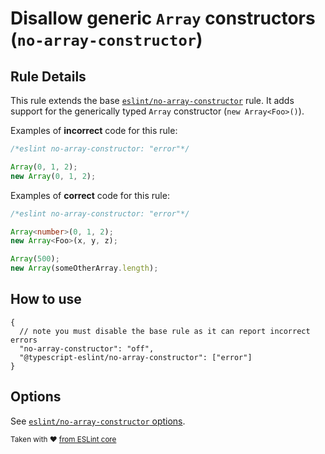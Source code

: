 # Disallow generic `Array` constructors (`no-array-constructor`)

## Rule Details

This rule extends the base [`eslint/no-array-constructor`](https://eslint.org/docs/rules/no-array-constructor) rule.
It adds support for the generically typed `Array` constructor (`new Array<Foo>()`).

Examples of **incorrect** code for this rule:

```ts
/*eslint no-array-constructor: "error"*/

Array(0, 1, 2);
new Array(0, 1, 2);
```

Examples of **correct** code for this rule:

```ts
/*eslint no-array-constructor: "error"*/

Array<number>(0, 1, 2);
new Array<Foo>(x, y, z);

Array(500);
new Array(someOtherArray.length);
```

## How to use

```jsonc
{
  // note you must disable the base rule as it can report incorrect errors
  "no-array-constructor": "off",
  "@typescript-eslint/no-array-constructor": ["error"]
}
```

## Options

See [`eslint/no-array-constructor` options](https://eslint.org/docs/rules/no-array-constructor#options).

<sup>Taken with ❤️ [from ESLint core](https://github.com/eslint/eslint/blob/master/docs/rules/no-array-constructor.md)</sup>
